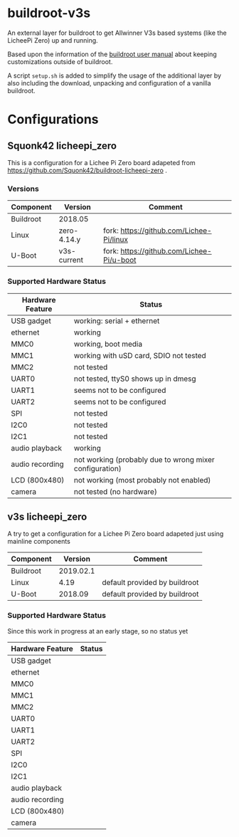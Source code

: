 # buildroot-v3s #

An external layer for buildroot to get Allwinner V3s based systems (like the
LicheePi Zero) up and running.

Based upon the information of the
[buildroot user manual](https://buildroot.org/downloads/manual/manual.html)
about keeping customizations outside of buildroot.

A script `setup.sh` is added to simplify the usage of the additional layer
by also including the download, unpacking and configuration of a vanilla
buildroot.

# Configurations #

## Squonk42 licheepi_zero ##

This is a configuration for a Lichee Pi Zero board adapeted from
https://github.com/Squonk42/buildroot-licheepi-zero .

### Versions ###

| Component | Version     | Comment                                          |
| --------- | ----------- | ------------------------------------------------ |
| Buildroot | 2018.05     |                                                  |
| Linux     | zero-4.14.y | fork: https://github.com/Lichee-Pi/linux         |
| U-Boot    | v3s-current | fork: https://github.com/Lichee-Pi/u-boot        |

### Supported Hardware Status ###

| Hardware Feature | Status                                                  |
| -----------------| ------------------------------------------------------- |
| USB gadget       | working: serial + ethernet                              |
| ethernet         | working                                                 |
| MMC0             | working, boot media                                     |
| MMC1             | working with uSD card, SDIO not tested                  |
| MMC2             | not tested                                              |
| UART0            | not tested, ttyS0 shows up in dmesg                     |
| UART1            | seems not to be configured                              |
| UART2            | seems not to be configured                              |
| SPI              | not tested                                              |
| I2C0             | not tested                                              |
| I2C1             | not tested                                              |
| audio playback   | working                                                 |
| audio recording  | not working (probably due to wrong mixer configuration) |
| LCD (800x480)    | not working (most probably not enabled)                 |
| camera           | not tested (no hardware)                                |

## v3s licheepi_zero ## 
A try to get a configuration for a Lichee Pi Zero board adapeted just using
mainline components

| Component | Version     | Comment                                          |
| --------- | ----------- | ------------------------------------------------ |
| Buildroot | 2019.02.1   |                                                  |
| Linux     | 4.19        | default provided by buildroot                    |
| U-Boot    | 2018.09     | default provided by buildroot                    |

### Supported Hardware Status ###

Since this work in progress at an early stage, so no status yet

| Hardware Feature | Status                                                  |
| -----------------| ------------------------------------------------------- |
| USB gadget       |                                                         |
| ethernet         |                                                         |
| MMC0             |                                                         |
| MMC1             |                                                         |
| MMC2             |                                                         |
| UART0            |                                                         |
| UART1            |                                                         |
| UART2            |                                                         |
| SPI              |                                                         |
| I2C0             |                                                         |
| I2C1             |                                                         |
| audio playback   |                                                         |
| audio recording  |                                                         |
| LCD (800x480)    |                                                         |
| camera           |                                                         |
